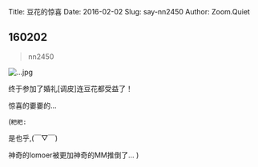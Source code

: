 Title: 豆花的惊喜
Date: 2016-02-02
Slug: say-nn2450
Author: Zoom.Quiet


## 160202
> nn2450

![...jpg](http://zoomquiet.qiniucdn.com/niuniu-albums/nn2016/160202-nn2450.jpg?imageView2/2/w/360)

终于参加了婚礼[调皮]连豆花都受益了！

惊喜的嫑嫑的...

(`粑粑:` 

是也乎,(￣▽￣)

神奇的lomoer被更加神奇的MM推倒了...
)
